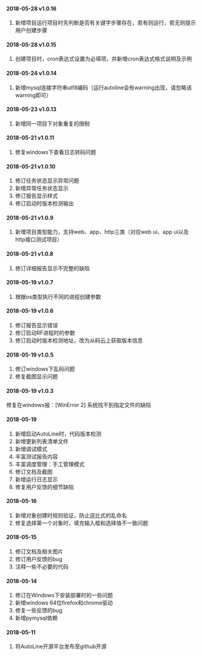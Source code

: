 #### 2018-05-28 v1.0.16
1. 新增项目运行项目时先判断是否有关键字步骤存在，若有则运行，若无则提示用户创建步骤

#### 2018-05-28 v1.0.15
1. 创建项目时，cron表达式设置为必填项，并新增cron表达式格式说明及示例

#### 2018-05-24 v1.0.14
1. 新增mysql连接字符串utf8编码（运行autoline会有warning出现，请忽略该warning即可）

#### 2018-05-23 v1.0.13
1. 新增同一项目下对象重复的限制


#### 2018-05-21 v1.0.11
1. 修复windows下查看日志转码问题

#### 2018-05-21 v1.0.10
1. 修订任务状态显示异常问题
2. 新增异常任务状态显示
3. 修订报告显示样式
4. 修订启动时版本检测输出

#### 2018-05-21 v1.0.9
1. 新增项目类型能力，支持web、app、http三类（对应web ui、app ui以及http接口测试项目）

#### 2018-05-21 v1.0.8
1. 修订详细报告显示不完整的缺陷

#### 2018-05-19 v1.0.7
1. 根据os类型执行不同的进程创建参数

#### 2018-05-19 v1.0.6
1. 修订报告显示错误
2. 修订启动RF进程时的参数
3. 修订启动时版本检测地址，改为从码云上获取版本信息

#### 2018-05-19 v1.0.5
1. 修订windows下乱码问题
2. 修复截图显示问题

#### 2018-05-19 v1.0.3
修复在windows报：[WinError 2] 系统找不到指定文件的缺陷

#### 2018-05-19
1. 新增启动AutoLine时，代码版本检测
2. 新增更新列表清单文件
3. 新增调试模式
4. 丰富测试报告内容
5. 丰富调度管理：手工管理模式
6. 修订文档及截图
7. 新增运行日志显示
8. 修复用户反馈的细节缺陷

#### 2018-05-16
1. 新增对象创建时规则验证，防止逗比式的乱命名
2. 修复选择第一个对象时，填充输入框和选择值不一致问题

#### 2018-05-15
1. 修订文档及相关图片
2. 修订用户反馈的bug
3. 注释一些不必要的代码

#### 2018-05-14
1. 修订在Windows下安装部署时的一些问题
2. 新增windows 64位firefox和chrome驱动
3. 修复一些反馈的bug
4. 新增pymysql依赖

#### 2018-05-11
1. 将AutoLine开源平台发布至github开源